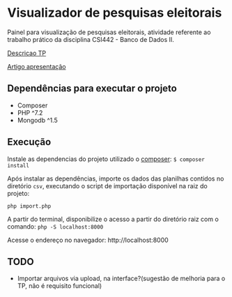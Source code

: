 # Visualizador de pesquisas eleitorais

Painel para visualização de pesquisas eleitorais, atividade referente ao trabalho prático da disciplina CSI442 - Banco de Dados II.

[Descricao TP](https://drive.google.com/file/d/1C-BKGCbA2bO5JhrJHpChY3TabN5vqLI0/view?usp=sharing)

[Artigo apresentação](https://drive.google.com/file/d/1GjYKzFZeHE0NOolEKed8xs2FCf0kdCFf/view?usp=sharing)


## Dependências para executar o projeto

- Composer
- PHP ^7.2
- Mongodb ^1.5

## Execução

Instale as dependencias do projeto utilizado o [composer](https://getcomposer.org/download/ "Composer download"): `$ composer install`

Após instalar as dependências, importe os dados das planilhas contidos no diretório `csv`, executando o script de importação disponível na raiz do projeto:

`php import.php`

A partir do terminal, disponibilize o acesso a partir do diretório raiz com o comando: `php -S localhost:8000`

Acesse o endereço no navegador: http://localhost:8000

## TODO
- Importar arquivos via upload, na interface?(sugestão de melhoria para o TP, não é requisito funcional)
